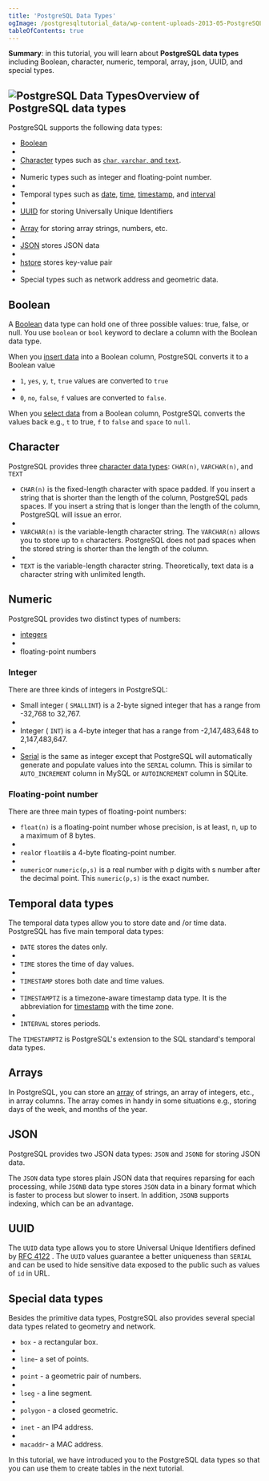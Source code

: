 ```yaml
---
title: 'PostgreSQL Data Types'
ogImage: /postgresqltutorial_data/wp-content-uploads-2013-05-PostgreSQL-Data-Types-300x254.png
tableOfContents: true
---
```



**Summary**: in this tutorial, you will learn about **PostgreSQL data types** including Boolean, character, numeric, temporal, array, json, UUID, and special types.

## ![PostgreSQL Data Types](/postgresqltutorial_data/wp-content-uploads-2013-05-PostgreSQL-Data-Types-300x254.png "PostgreSQL Data Types")Overview of PostgreSQL data types

PostgreSQL supports the following data types:

- [Boolean](/docs/postgresql/postgresql-boolean)
-
- [Character](/docs/postgresql/postgresql-char-varchar-text/) types such as [`char`, `varchar`, and `text`](https://www.postgresqltutorial.com/postgresql-tutorial/postgresql-char-varchar-text).
-
- Numeric types such as integer and floating-point number.
-
- Temporal types such as [date](/docs/postgresql/postgresql-date/), [time](https://www.postgresqltutorial.com/postgresql-tutorial/postgresql-time/), [timestamp](https://www.postgresqltutorial.com/postgresql-tutorial/postgresql-timestamp/), and [interval](https://www.postgresqltutorial.com/postgresql-tutorial/postgresql-interval)
-
- [UUID](/docs/postgresql/postgresql-uuid) for storing Universally Unique Identifiers
-
- [Array](/docs/postgresql/postgresql-array) for storing array strings, numbers, etc.
-
- [JSON](/docs/postgresql/postgresql-json) stores JSON data
-
- [hstore](/docs/postgresql/postgresql-hstore) stores key-value pair
-
- Special types such as network address and geometric data.

## Boolean

A [Boolean](/docs/postgresql/postgresql-boolean) data type can hold one of three possible values: true, false, or null. You use `boolean` or `bool` keyword to declare a column with the Boolean data type.

When you [insert data](/docs/postgresql/postgresql-insert) into a Boolean column, PostgreSQL converts it to a Boolean value

- `1`, `yes`, `y`, `t`, `true` values are converted to `true`
-
- `0`, `no`, `false`, `f` values are converted to `false`.

When you [select data](/docs/postgresql/postgresql-select) from a Boolean column, PostgreSQL converts the values back e.g., `t` to true, `f` to `false` and `space` to `null`.

## Character

PostgreSQL provides three [character data types](/docs/postgresql/postgresql-char-varchar-text): `CHAR(n)`, `VARCHAR(n)`, and `TEXT`

- `CHAR(n)` is the fixed-length character with space padded. If you insert a string that is shorter than the length of the column, PostgreSQL pads spaces. If you insert a string that is longer than the length of the column, PostgreSQL will issue an error.
-
- `VARCHAR(n)` is the variable-length character string. The `VARCHAR(n)` allows you to store up to `n` characters. PostgreSQL does not pad spaces when the stored string is shorter than the length of the column.
-
- `TEXT` is the variable-length character string. Theoretically, text data is a character string with unlimited length.

## Numeric

PostgreSQL provides two distinct types of numbers:

- [integers](/docs/postgresql/postgresql-integer)
-
- floating-point numbers

### Integer

There are three kinds of integers in PostgreSQL:

- Small integer ( `SMALLINT`) is a 2-byte signed integer that has a range from -32,768 to 32,767.
-
- Integer ( `INT`) is a 4-byte integer that has a range from -2,147,483,648 to 2,147,483,647.
-
- [Serial](/docs/postgresql/postgresql-serial) is the same as integer except that PostgreSQL will automatically generate and populate values into the `SERIAL` column. This is similar to `AUTO_INCREMENT` column in MySQL or `AUTOINCREMENT` column in SQLite.

### Floating-point number

There are three main types of floating-point numbers:

- `float(n)` is a floating-point number whose precision, is at least, n, up to a maximum of 8 bytes.
-
- `real`or `float8`is a 4-byte floating-point number.
-
- `numeric`or `numeric(p,s)` is a real number with p digits with s number after the decimal point. This `numeric(p,s)` is the exact number.

## Temporal data types

The temporal data types allow you to store date and /or time data. PostgreSQL has five main temporal data types:

- `DATE` stores the dates only.
-
- `TIME` stores the time of day values.
-
- `TIMESTAMP` stores both date and time values.
-
- `TIMESTAMPTZ` is a timezone-aware timestamp data type. It is the abbreviation for [timestamp](/docs/postgresql/postgresql-timestamp) with the time zone.
-
- `INTERVAL` stores periods.

The `TIMESTAMPTZ` is PostgreSQL's extension to the SQL standard's temporal data types.

## Arrays

In PostgreSQL, you can store an [array](/docs/postgresql/postgresql-array) of strings, an array of integers, etc., in array columns. The array comes in handy in some situations e.g., storing days of the week, and months of the year.

## JSON

PostgreSQL provides two JSON data types: `JSON` and `JSONB` for storing JSON data.

The `JSON` data type stores plain JSON data that requires reparsing for each processing, while `JSONB` data type stores `JSON` data in a binary format which is faster to process but slower to insert. In addition, `JSONB` supports indexing, which can be an advantage.

## UUID

The `UUID` data type allows you to store Universal Unique Identifiers defined by [RFC 4122](https://tools.ietf.org/html/rfc4122 "UUID") . The `UUID` values guarantee a better uniqueness than `SERIAL` and can be used to hide sensitive data exposed to the public such as values of `id` in URL.

## Special data types

Besides the primitive data types, PostgreSQL also provides several special data types related to geometry and network.

- `box` - a rectangular box.
-
- `line`- a set of points.
-
- `point` - a geometric pair of numbers.
-
- `lseg` - a line segment.
-
- `polygon` - a closed geometric.
-
- `inet` - an IP4 address.
-
- `macaddr`- a MAC address.

In this tutorial, we have introduced you to the PostgreSQL data types so that you can use them to create tables in the next tutorial.
